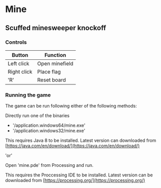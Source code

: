 # Mine
## Scuffed minesweeper knockoff

### Controls
|Button|Function|
|------|--------|
|Left click|Open minefield|
|Right click|Place flag|
|'R'|Reset board|

### Running the game
The game can be run following either of the following methods:

Directly run one of the binaries
* '/application.windows64/mine.exe'
* '/application.windows32/mine.exe'

This requires Java 8 to be installed. Latest version can downloaded from [https://java.com/en/download/](https://java.com/en/download/)

'or'

Open 'mine.pde' from Processing and run.

This requires the Proccessing IDE to be installed. Latest version can be downloaded from [https://processing.org/](https://processing.org/)